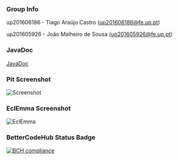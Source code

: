 ### Group Info
up201606186 - Tiago Araújo Castro (up201606186@fe.up.pt)

up201605926 - João Malheiro de Sousa (up201605926@fe.up.pt) 

### JavaDoc
[JavaDoc](https://tiagoacastro.github.io/)

### Pit Screenshot
![Screenshot](https://i.imgur.com/2HJKeAL.png)

### EclEmma Screenshot
![EclEmma](https://i.imgur.com/gv6iRPM.png)

### BetterCodeHub Status Badge
[![BCH compliance](https://bettercodehub.com/edge/badge/joaomalheiro/LPOO1718_T1G6?branch=master&token=a5e4a405eb7a6b5f6d65288488f2a78c469cc664)](https://bettercodehub.com/)
